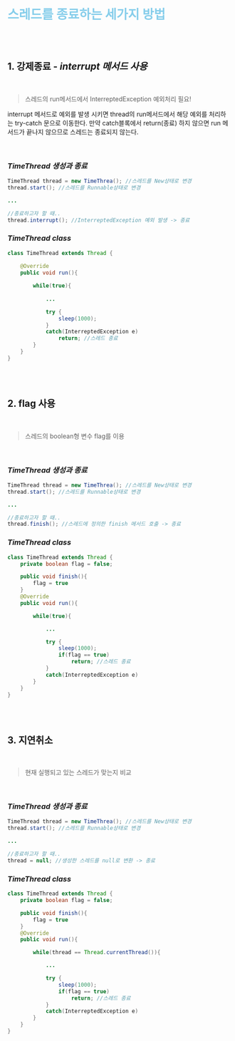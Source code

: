 <h1 style = "color:skyblue;">스레드를 종료하는 <b>세가지</b> 방법</h1>

<br><br>

## **1. 강제종료** - ***interrupt 메서드 사용***

<br>

>스레드의 run메서드에서 InterreptedException 예외처리 필요!

interrupt 메서드로 예외를 발생 시키면 thread의 run메서드에서 해당 예외를 처리하는 try-catch 문으로 이동한다.
만약 catch블록에서 return(종료) 하지 않으면 run 메서드가 끝나지 않으므로 스레드는 종료되지 않는다.

<br>

### ***TimeThread 생성과 종료***
```java
TimeThread thread = new TimeThrea(); //스레드를 New상태로 변경
thread.start(); //스레드를 Runnable상태로 변경

...

//종료하고자 할 때..
thread.interrupt(); //InterreptedException 예외 발생 -> 종료
```

### ***TimeThread class***
```java
class TimeThread extends Thread {
    
    @Override
    public void run(){

        while(true){
            
            ...

            try {
                sleep(1000);
            }
            catch(InterreptedException e)
                return; //스레드 종료
        }
    }
}
```

<br><br>

## **2. flag 사용**

<br>

>스레드의 boolean형 변수 flag를 이용

<br>

### ***TimeThread 생성과 종료***
```java
TimeThread thread = new TimeThrea(); //스레드를 New상태로 변경
thread.start(); //스레드를 Runnable상태로 변경

...

//종료하고자 할 때..
thread.finish(); //스레드에 정의한 finish 메서드 호출 -> 종료
```

### ***TimeThread class***
```java
class TimeThread extends Thread {
    private boolean flag = false;

    public void finish(){
        flag = true
    }
    @Override
    public void run(){

        while(true){

            ...

            try {
                sleep(1000);
                if(flag == true)
                    return; //스레드 종료
            }
            catch(InterreptedException e)
        }
    }
}
```

<br><br>

## **3. 지연취소**

<br>

>현재 실행되고 있는 스레드가 맞는지 비교

<br>

### ***TimeThread 생성과 종료***
```java
TimeThread thread = new TimeThrea(); //스레드를 New상태로 변경
thread.start(); //스레드를 Runnable상태로 변경

...

//종료하고자 할 때..
thread = null; //생성한 스레드를 null로 변환 -> 종료
```

### ***TimeThread class***
```java
class TimeThread extends Thread {
    private boolean flag = false;

    public void finish(){
        flag = true
    }
    @Override
    public void run(){

        while(thread == Thread.currentThread()){

            ...

            try {
                sleep(1000);
                if(flag == true)
                    return; //스레드 종료
            }
            catch(InterreptedException e)
        }
    }
}
```